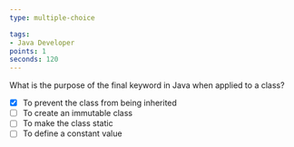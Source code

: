 ```yaml
---
type: multiple-choice

tags:
- Java Developer
points: 1 
seconds: 120
---
```


What is the purpose of the final keyword in Java when applied to a class?

- [X] To prevent the class from being inherited
- [ ] To create an immutable class
- [ ] To make the class static
- [ ] To define a constant value
